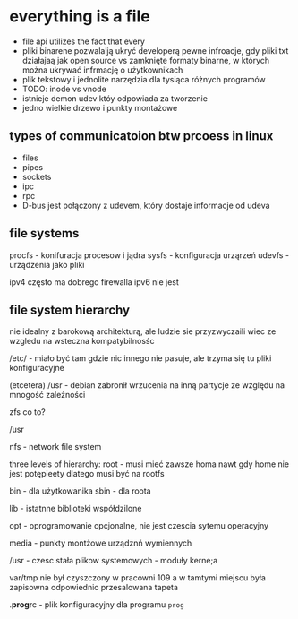 # everything is a file

* file api  utilizes the fact that every 
* pliki binarene pozwalalją ukryć developerą pewne infroacje, gdy pliki txt działajaą jak open source vs zamknięte formaty binarne, w których można ukrywać infrmację o użytkownikach
* plik tekstowy i jednolite narzędzia dla tysiąca różnych programów
* TODO: inode vs vnode
* istnieje demon udev któy odpowiada za tworzenie 
* jedno wielkie drzewo i punkty montażowe
  

## types of communicatoion btw prcoess in linux

* files
* pipes
* sockets
* ipc
* rpc 
* D-bus jest połączony z udevem, który dostaje informacje od udeva

## file systems

procfs - konifuracja procesow i jądra
sysfs - konfiguracja urząrzeń
udevfs - urządzenia jako pliki

ipv4 często ma dobrego firewalla ipv6 nie jest


## file system hierarchy
nie idealny z barokową architekturą, ale ludzie sie przyzwyczaili  wiec ze wzgledu na wsteczna kompatybilnosśc

/etc/ - miało być tam gdzie nic innego nie pasuje, ale trzyma się tu pliki konfiguracyjne

(etcetera)
/usr - debian zabronił wrzucenia na inną partycje ze względu na mnogość zależności



zfs co to?


/usr

nfs - network file system


three levels of hierarchy:
root - musi mieć zawsze homa nawt gdy home nie jest potępieety dlatego musi być na rootfs

bin - dla użytkowanika
sbin - dla roota

lib - istatnne biblioteki współdzilone

opt - oprogramowanie opcjonalne, nie jest czescia sytemu operacyjny

media - punkty montżowe urządznń wymiennych

/usr - czesc stała plikow systemowych - moduły kerne;a

var/tmp nie był czyszczony w pracowni 109 a w tamtymi miejscu była zapisowna odpowiednio przesalowana tapeta

.**prog**rc - plik konfiguracyjny dla programu `prog`




